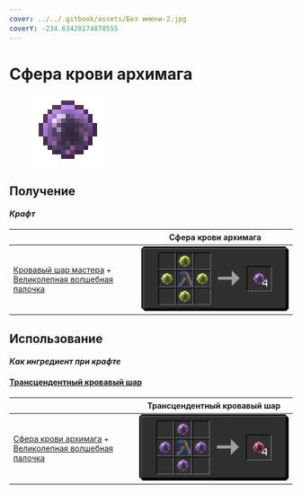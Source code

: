 ```yaml
---
cover: ../../.gitbook/assets/Без имени-2.jpg
coverY: -234.63428174878555
---
```


# Сфера крови архимага

<figure><img src="../../.gitbook/assets/archmagebloodorb_128.png" alt=""><figcaption></figcaption></figure>

## Получение

#### _Крафт_

| ㅤ                                                                                                                               |  Сфера крови архимага                           |
| ------------------------------------------------------------------------------------------------------------------------------- | ----------------------------------------------- |
| <p><a href="masterbloodorb.md">Кровавый шар мастера</a> +<br><a href="divining_rod_3.md">Великолепная волшебная палочка</a></p> | ![](../../.gitbook/assets/archmagebloodorb.png) |

## Использование

#### _Как ингредиент при крафте_

#### [Трансцендентный кровавый шар](transcendentbloodorb.md)

| ㅤ                                                                                                                                 |  Трансцендентный кровавый шар                       |
| --------------------------------------------------------------------------------------------------------------------------------- | --------------------------------------------------- |
| <p><a href="archmagebloodorb.md">Сфера крови архимага</a> +<br><a href="divining_rod_3.md">Великолепная волшебная палочка</a></p> | ![](../../.gitbook/assets/transcendentbloodorb.png) |


